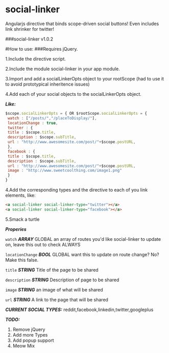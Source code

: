 social-linker
=============

Angularjs directive that binds scope-driven social buttons! Even includes link shrinker for twitter!

###social-linker v1.0.2

#How to use:
###Requires jQuery.

 1.Include the directive script.
 
 2.Include the module social-linker in your app module.
 
 3.Import and add a socialLinkerOpts object to your rootScope (had to use it to avoid prototypical inheritence issues)
 
 4.Add each of your social objects to the socialLinkerOpts object.

***Like:***

```javascript 
$scope.socialLinkerOpts = { OR $rootScope.socialLinkerOpts = { 
 watch : ["/posts/","/placeToDisplay/"],
 locationChange : true,
 twitter : {
 title : $scope.title,
 description : $scope.subTitle,
 url : "http://www.awesomesite.com/post/"+$scope.postURL,
 },
 facebook : {
 title : $scope.title,
 description : $scope.subTitle,
 url : "http://www.awesomesite.com/post/"+$scope.postURL,
 image : "http://www.sweetcoolthing.com/image1.png"
 }
}
```

 4.Add the corresponding types and the directive to each of you link elements, like:

```html
<a social-linker social-linker-type="twitter"></a>   
<a social-linker social-linker-type="facebook"></a>
```

 5.Smack a turtle

***Properies***

```watch``` ***ARRAY*** GLOBAL an array of routes you'd like social-linker to update on, leave this out to check ALWAYS

```locationChange``` ***BOOL*** GLOBAL want this to update on route change? No? Make this false.

```title``` ***STRING*** Title of the page to be shared

```description``` ***STRING*** Description of page to be shared

```image``` ***STRING*** an image of what will be shared

```url``` ***STRING*** A link to the page that will be shared

***CURRENT SOCIAL TYPES:***
reddit,facebook,linkedin,twitter,googleplus

***TODO:***

 1. Remove jQuery
 2. Add more Types
 3. Add popup support
 4. Meow Mix

